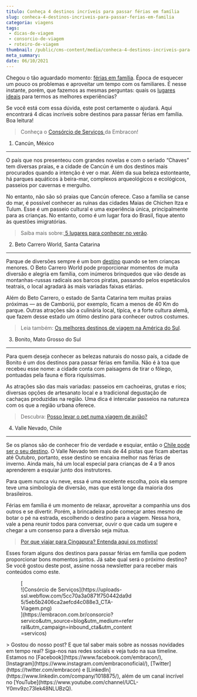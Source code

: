 ```yaml
---
titulo: Conheça 4 destinos incríveis para passar férias em família
slug: conheca-4-destinos-incriveis-para-passar-ferias-em-familia
categoria: viagens
tags:
 - dicas-de-viagem
 - consorcio-de-viagem
 - roteiro-de-viagem
thumbnail: /public/cms-content/media/conheca-4-destinos-incriveis-para-passar-ferias-em-familia.jpeg
meta_summary: 
date: 06/10/2021
---
```

Chegou o tão aguardado momento: [férias em família](https://www.embracon.com.br/blog/viagem-em-familia-4-dicas-para-agradar-a-todos). Época de esquecer um pouco os problemas e aproveitar um tempo com os familiares. É nesse instante, porém, que fazemos as mesmas perguntas: quais os [lugares ideais](https://www.embracon.com.br/blog/top-5-destinos-de-ferias-escolha-sua-proxima-viagem-pelo-brasil) para termos as melhores experiências?

Se você está com essa dúvida, este post certamente o ajudará. Aqui encontrará 4 dicas incríveis sobre destinos para passar férias em família. Boa leitura!

> Conheça o [Consórcio de Serviços ](https://www.embracon.com.br/consorcio-servicos)da Embracon!

1. Cancún, México
-----------------

O país que nos presenteou com grandes novelas e com o seriado “Chaves” tem diversas praias, e a cidade de Cancún é um dos destinos mais procurados quando a intenção é ver o mar. Além da sua beleza estonteante, há parques aquáticos à beira-mar, complexos arqueológicos e ecológicos, passeios por cavernas e mergulho.

No entanto, não são só praias que Cancún oferece. Caso a família se canse do mar, é possível conhecer as ruínas das cidades Maias de Chichen Itza e Tulum. Esse é um passeio cultural e uma experiência única, principalmente para as crianças. No entanto, como é um lugar fora do Brasil, fique atento às questões imigratórias.

> Saiba mais sobre:[ 5 lugares para conhecer no verão](https://www.embracon.com.br/blog/5-lugares-para-conhecer-no-verao).

2. Beto Carrero World, Santa Catarina
-------------------------------------

Parque de diversões sempre é um bom [destino](https://www.embracon.com.br/blog/como-escolher-um-destino-de-ferias-com-a-familia-confira-aqui) quando se tem crianças menores. O Beto Carrero World pode proporcionar momentos de muita diversão e alegria em família, com inúmeros brinquedos que vão desde as montanhas-russas radicais aos barcos piratas, passando pelos espetáculos teatrais, o local agradará às mais variadas faixas etárias.

Além do Beto Carrero, o estado de Santa Catarina tem muitas praias próximas — as de Camboriú, por exemplo, ficam a menos de 40 Km do parque. Outras atrações são a culinária local, típica, e a forte cultura alemã, que fazem desse estado um ótimo destino para conhecer outros costumes.

> Leia também: [Os melhores destinos de viagem na América do Sul](https://www.embracon.com.br/blog/os-melhores-destinos-de-viagem-na-america-do-sul).

3. Bonito, Mato Grosso do Sul
-----------------------------

Para quem deseja conhecer as belezas naturais do nosso país, a cidade de Bonito é um dos destinos para passar férias em família. Não é à toa que recebeu esse nome: a cidade conta com paisagens de tirar o fôlego, pontuadas pela fauna e flora riquíssimas.

As atrações são das mais variadas: passeios em cachoeiras, grutas e rios; diversas opções de artesanato local e a tradicional degustação de cachaças produzidas na região. Uma dica é intercalar passeios na natureza com os que a região urbana oferece.

> Descubra: [Posso levar o pet numa viagem de avião?](https://www.embracon.com.br/blog/posso-levar-o-pet-numa-viagem-de-aviao)

4. Valle Nevado, Chile
----------------------

Se os planos são de conhecer frio de verdade e esquiar, então o [Chile pode ser o seu destino](https://www.embracon.com.br/blog/4-razoes-para-conhecer-o-chile-nas-suas-ferias). O Valle Nevado tem mais de 44 pistas que ficam abertas até Outubro, portanto, esse destino se encaixa melhor nas férias de inverno. Ainda mais, há um local especial para crianças de 4 a 9 anos aprenderem a esquiar junto dos instrutores.

Para quem nunca viu neve, essa é uma excelente escolha, pois ela sempre teve uma simbologia de diversão, mas que está longe da maioria dos brasileiros.

Férias em família é um momento de relaxar, aproveitar a companhia uns dos outros e se divertir. Porém, a brincadeira pode começar antes mesmo de botar o pé na estrada, escolhendo o destino para a viagem. Nessa hora, vale a pena reunir todos para conversar, ouvir o que cada um sugere e chegar a um consenso para a diversão seja mútua.

> [Por que viajar para Cingapura? Entenda aqui os motivos!](https://www.embracon.com.br/blog/por-que-viajar-para-cingapura-entenda-aqui-os-motivos)‍

Esses foram alguns dos destinos para passar férias em família que podem proporcionar bons momentos juntos. Já sabe qual será o próximo destino? Se você gostou deste post, assine nossa newsletter para receber mais conteúdos como este.

<figure class="w-richtext-figure-type-image w-richtext-align-center" style="max-width:310px">[<div>![Consórcio de Serviços](https://uploads-ssl.webflow.com/5cc70a3a0871f750442da9d5/5eb5b2406ca2aefcd4c088e3_CTA-Viagem.png)</div>](https://embracon.com.br/consorcio?servico&utm_source=blog&utm_medium=referral&utm_campaign=inbound_cta&utm_content=servicos)</figure>> Gostou do nosso post? E que tal saber mais sobre as nossas novidades em tempo real? Siga-nos nas redes sociais e veja tudo na sua timeline. Estamos no [Facebook](https://www.facebook.com/embracon/), [Instagram](https://www.instagram.com/embraconoficial/), [Twitter](https://twitter.com/embracon) e [LinkedIn](https://www.linkedin.com/company/1018875/), além de um canal incrível no [YouTube](https://www.youtube.com/channel/UCL-Y0mv9zc73Iek48NLUBzQ).
